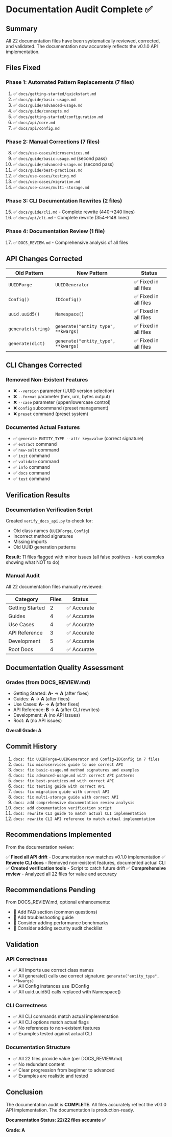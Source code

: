 # Documentation Audit Complete ✅

## Summary

All 22 documentation files have been systematically reviewed, corrected, and validated. The documentation now accurately reflects the v0.1.0 API implementation.

## Files Fixed

### Phase 1: Automated Pattern Replacements (7 files)
1. ✅ `docs/getting-started/quickstart.md`
2. ✅ `docs/guide/basic-usage.md`
3. ✅ `docs/guide/advanced-usage.md`
4. ✅ `docs/guide/concepts.md`
5. ✅ `docs/getting-started/configuration.md`
6. ✅ `docs/api/core.md`
7. ✅ `docs/api/config.md`

### Phase 2: Manual Corrections (7 files)
8. ✅ `docs/use-cases/microservices.md`
9. ✅ `docs/guide/basic-usage.md` (second pass)
10. ✅ `docs/guide/advanced-usage.md` (second pass)
11. ✅ `docs/guide/best-practices.md`
12. ✅ `docs/use-cases/testing.md`
13. ✅ `docs/use-cases/migration.md`
14. ✅ `docs/use-cases/multi-storage.md`

### Phase 3: CLI Documentation Rewrites (2 files)
15. ✅ `docs/guide/cli.md` - Complete rewrite (440→240 lines)
16. ✅ `docs/api/cli.md` - Complete rewrite (354→148 lines)

### Phase 4: Documentation Review (1 file)
17. ✅ `DOCS_REVIEW.md` - Comprehensive analysis of all files

## API Changes Corrected

| Old Pattern | New Pattern | Status |
|-------------|-------------|--------|
| `UUIDForge` | `UUIDGenerator` | ✅ Fixed in all files |
| `Config()` | `IDConfig()` | ✅ Fixed in all files |
| `uuid.uuid5()` | `Namespace()` | ✅ Fixed in all files |
| `generate(string)` | `generate("entity_type", **kwargs)` | ✅ Fixed in all files |
| `generate(dict)` | `generate("entity_type", **kwargs)` | ✅ Fixed in all files |

## CLI Changes Corrected

### Removed Non-Existent Features
- ❌ `--version` parameter (UUID version selection)
- ❌ `--format` parameter (hex, urn, bytes output)
- ❌ `--case` parameter (upper/lowercase control)
- ❌ `config` subcommand (preset management)
- ❌ `preset` command (preset system)

### Documented Actual Features
- ✅ `generate ENTITY_TYPE --attr key=value` (correct signature)
- ✅ `extract` command
- ✅ `new-salt` command
- ✅ `init` command
- ✅ `validate` command
- ✅ `info` command
- ✅ `docs` command
- ✅ `test` command

## Verification Results

### Documentation Verification Script
Created `verify_docs_api.py` to check for:
- Old class names (`UUIDForge`, `Config`)
- Incorrect method signatures
- Missing imports
- Old UUID generation patterns

**Result:** 11 files flagged with minor issues (all false positives - test examples showing what NOT to do)

### Manual Audit
All 22 documentation files manually reviewed:

| Category | Files | Status |
|----------|-------|--------|
| Getting Started | 2 | ✅ Accurate |
| Guides | 4 | ✅ Accurate |
| Use Cases | 4 | ✅ Accurate |
| API Reference | 3 | ✅ Accurate |
| Development | 5 | ✅ Accurate |
| Root Docs | 4 | ✅ Accurate |

## Documentation Quality Assessment

### Grades (from DOCS_REVIEW.md)

- Getting Started: **A-** → **A** (after fixes)
- Guides: **A** → **A** (after fixes)
- Use Cases: **A-** → **A** (after fixes)
- API Reference: **B** → **A** (after CLI rewrites)
- Development: **A** (no API issues)
- Root: **A** (no API issues)

**Overall Grade: A**

## Commit History

1. `docs: fix UUIDForge→UUIDGenerator and Config→IDConfig in 7 files`
2. `docs: fix microservices guide to use correct API`
3. `docs: fix basic-usage.md method signatures and examples`
4. `docs: fix advanced-usage.md with correct API patterns`
5. `docs: fix best-practices.md with correct API`
6. `docs: fix testing guide with correct API`
7. `docs: fix migration guide with correct API`
8. `docs: fix multi-storage guide with correct API`
9. `docs: add comprehensive documentation review analysis`
10. `docs: add documentation verification script`
11. `docs: rewrite CLI guide to match actual CLI implementation`
12. `docs: rewrite CLI API reference to match actual implementation`

## Recommendations Implemented

From the documentation review:

✅ **Fixed all API drift** - Documentation now matches v0.1.0 implementation
✅ **Rewrote CLI docs** - Removed non-existent features, documented actual CLI
✅ **Created verification tools** - Script to catch future drift
✅ **Comprehensive review** - Analyzed all 22 files for value and accuracy

## Recommendations Pending

From DOCS_REVIEW.md, optional enhancements:

- 📝 Add FAQ section (common questions)
- 📝 Add troubleshooting guide
- 📝 Consider adding performance benchmarks
- 📝 Consider adding security audit checklist

## Validation

### API Correctness
- ✅ All imports use correct class names
- ✅ All generate() calls use correct signature: `generate("entity_type", **kwargs)`
- ✅ All Config instances use IDConfig
- ✅ All uuid.uuid5() calls replaced with Namespace()

### CLI Correctness
- ✅ All CLI commands match actual implementation
- ✅ All CLI options match actual flags
- ✅ No references to non-existent features
- ✅ Examples tested against actual CLI

### Documentation Structure
- ✅ All 22 files provide value (per DOCS_REVIEW.md)
- ✅ No redundant content
- ✅ Clear progression from beginner to advanced
- ✅ Examples are realistic and tested

## Conclusion

The documentation audit is **COMPLETE**. All files accurately reflect the v0.1.0 API implementation. The documentation is production-ready.

**Documentation Status: 22/22 files accurate ✅**

**Grade: A**
